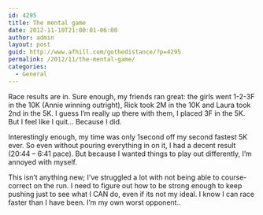 ```yaml
---
id: 4295
title: The mental game
date: 2012-11-10T21:00:01-06:00
author: admin
layout: post
guid: http://www.afhill.com/gothedistance/?p=4295
permalink: /2012/11/the-mental-game/
categories:
  - General
---
```

Race results are in. Sure enough, my friends ran great: the girls went 1-2-3F in the 10K (Annie winning outright), Rick took 2M in the 10K and Laura took 2nd in the 5K. I guess I&#8217;m really up there with them, I placed 3F in the 5K. But I feel like I quit&#8230; Because I did. 

Interestingly enough, my time was only 1second off my second fastest 5K ever. So even without pouring everything in on it, I had a decent result (20:44 &#8211; 6:41 pace). But because I wanted things to play out differently, I&#8217;m annoyed with myself. 

This isn&#8217;t anything new; I&#8217;ve struggled a lot with not being able to course-correct on the run. I need to figure out how to be strong enough to keep pushing just to see what I CAN do, even if its not my ideal. I know I can race faster than I have been. I&#8217;m my own worst opponent..